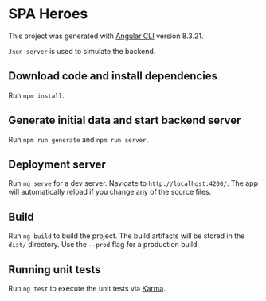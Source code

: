 # SPA Heroes

This project was generated with [Angular CLI](https://github.com/angular/angular-cli) version 8.3.21. 

`Json-server` is used to simulate the backend.

## Download code and install dependencies

Run `npm install`.

## Generate initial data and start backend server

Run `npm run generate` and `npm run server`.

## Deployment server

Run `ng serve` for a dev server. Navigate to `http://localhost:4200/`. The app will automatically reload if you change any of the source files.

## Build

Run `ng build` to build the project. The build artifacts will be stored in the `dist/` directory. Use the `--prod` flag for a production build.

## Running unit tests

Run `ng test` to execute the unit tests via [Karma](https://karma-runner.github.io).

